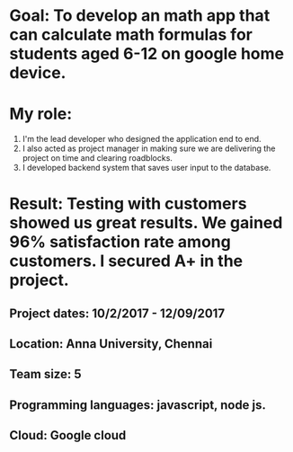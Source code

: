# Goal: To develop an math app that can calculate math formulas for students aged 6-12 on google home device.
# My role:
1. I'm the lead developer who designed the application end to end.
2. I also acted as project manager in making sure we are delivering the project on time and clearing roadblocks. 
3. I developed backend system that saves user input to the database. 
# Result: Testing with customers showed us great results. We gained 96% satisfaction rate among customers. I secured A+ in the project.

## Project dates: 10/2/2017 - 12/09/2017
## Location: Anna University, Chennai
## Team size: 5 
## Programming languages: javascript, node js.
## Cloud: Google cloud

